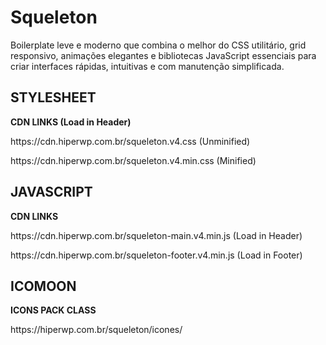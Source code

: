 # Squeleton
Boilerplate leve e moderno que combina o melhor do CSS utilitário, grid responsivo, animações elegantes e bibliotecas JavaScript essenciais para criar interfaces rápidas, intuitivas e com manutenção simplificada.

<h2>STYLESHEET</h2>
<p><strong>CDN LINKS (Load in Header)</strong></p>
<p>https://cdn.hiperwp.com.br/squeleton.v4.css (Unminified)</p>
<p>https://cdn.hiperwp.com.br/squeleton.v4.min.css (Minified)</p>

<h2>JAVASCRIPT</h2>
<p><strong>CDN LINKS</strong></p>
<p>https://cdn.hiperwp.com.br/squeleton-main.v4.min.js (Load in Header)</p>
<p>https://cdn.hiperwp.com.br/squeleton-footer.v4.min.js (Load in Footer)</p>

<h2>ICOMOON</h2>
<p><strong>ICONS PACK CLASS</strong></p>
<p>https://hiperwp.com.br/squeleton/icones/</p>
